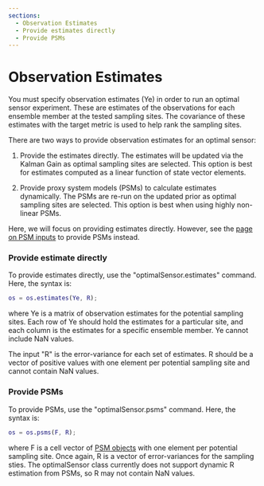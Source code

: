```yaml
---
sections:
  - Observation Estimates
  - Provide estimates directly
  - Provide PSMs
---
```

# Observation Estimates
You must specify observation estimates (Ye) in order to run an optimal sensor experiment. These are estimates of the observations for each ensemble member at the tested sampling sites. The covariance of these estimates with the target metric is used to help rank the sampling sites.

There are two ways to provide observation estimates for an optimal sensor:

1. Provide the estimates directly. The estimates will be updated via the Kalman Gain as optimal sampling sites are selected. This option is best for estimates computed as a linear function of state vector elements.

2. Provide proxy system models (PSMs) to calculate estimates dynamically. The PSMs are re-run on the updated prior as optimal sampling sites are selected. This option is best when using highly non-linear PSMs.

Here, we will focus on providing estimates directly. However, see the [page on PSM inputs](psms) to provide PSMs instead.

### Provide estimate directly

To provide estimates directly, use the "optimalSensor.estimates" command. Here, the syntax is:
```matlab
os = os.estimates(Ye, R);
```
where Ye is a matrix of observation estimates for the potential sampling sites. Each row of Ye should hold the estimates for a particular site, and each column is the estimates for a specific ensemble member. Ye cannot include NaN values.

The input "R" is the error-variance for each set of estimates. R should be a vector of positive values with one element per potential sampling site and cannot contain NaN values.

### Provide PSMs
To provide PSMs, use the "optimalSensor.psms" command. Here, the syntax is:
```matlab
os = os.psms(F, R);
```
where F is a cell vector of [PSM objects](../PSM/object) with one element per potential sampling site. Once again, R is a vector of error-variances for the sampling sties. The optimalSensor class currently does not support dynamic R estimation from PSMs, so R may not contain NaN values.
